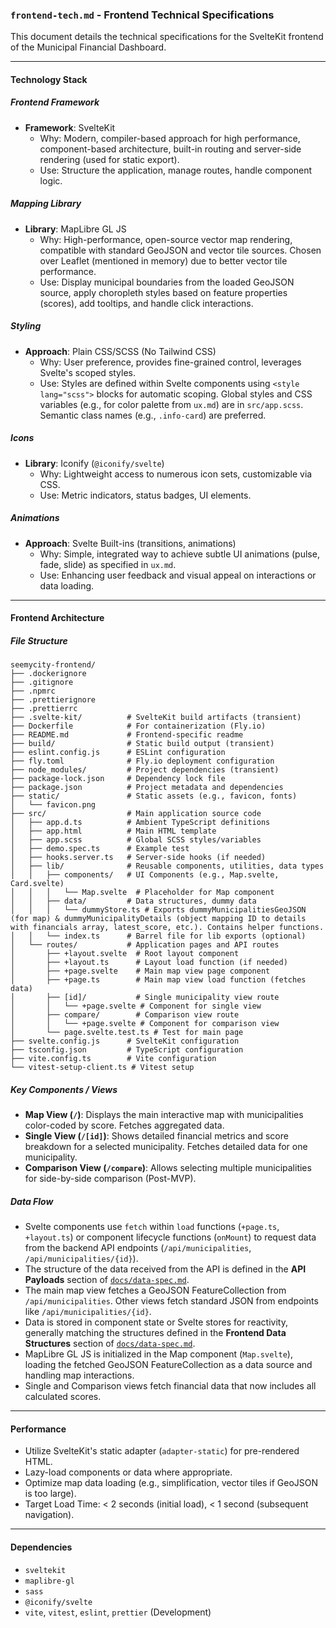 ### `frontend-tech.md` - Frontend Technical Specifications

This document details the technical specifications for the SvelteKit frontend of the Municipal Financial Dashboard.

---

#### Technology Stack

##### Frontend Framework
- **Framework**: SvelteKit
  - Why: Modern, compiler-based approach for high performance, component-based architecture, built-in routing and server-side rendering (used for static export).
  - Use: Structure the application, manage routes, handle component logic.

##### Mapping Library
- **Library**: MapLibre GL JS
  - Why: High-performance, open-source vector map rendering, compatible with standard GeoJSON and vector tile sources. Chosen over Leaflet (mentioned in memory) due to better vector tile performance.
  - Use: Display municipal boundaries from the loaded GeoJSON source, apply choropleth styles based on feature properties (scores), add tooltips, and handle click interactions.

##### Styling
- **Approach**: Plain CSS/SCSS (No Tailwind CSS)
  - Why: User preference, provides fine-grained control, leverages Svelte's scoped styles.
  - Use: Styles are defined within Svelte components using `<style lang="scss">` blocks for automatic scoping. Global styles and CSS variables (e.g., for color palette from `ux.md`) are in `src/app.scss`. Semantic class names (e.g., `.info-card`) are preferred.

##### Icons
- **Library**: Iconify (`@iconify/svelte`)
  - Why: Lightweight access to numerous icon sets, customizable via CSS.
  - Use: Metric indicators, status badges, UI elements.

##### Animations
- **Approach**: Svelte Built-ins (transitions, animations)
  - Why: Simple, integrated way to achieve subtle UI animations (pulse, fade, slide) as specified in `ux.md`.
  - Use: Enhancing user feedback and visual appeal on interactions or data loading.

---

#### Frontend Architecture

##### File Structure

```
seemycity-frontend/
├── .dockerignore
├── .gitignore
├── .npmrc
├── .prettierignore
├── .prettierrc
├── .svelte-kit/          # SvelteKit build artifacts (transient)
├── Dockerfile            # For containerization (Fly.io)
├── README.md             # Frontend-specific readme
├── build/                # Static build output (transient)
├── eslint.config.js      # ESLint configuration
├── fly.toml              # Fly.io deployment configuration
├── node_modules/         # Project dependencies (transient)
├── package-lock.json     # Dependency lock file
├── package.json          # Project metadata and dependencies
├── static/               # Static assets (e.g., favicon, fonts)
│   └── favicon.png
├── src/                  # Main application source code
│   ├── app.d.ts          # Ambient TypeScript definitions
│   ├── app.html          # Main HTML template
│   ├── app.scss          # Global SCSS styles/variables
│   ├── demo.spec.ts      # Example test
│   ├── hooks.server.ts   # Server-side hooks (if needed)
│   ├── lib/              # Reusable components, utilities, data types
│   │   ├── components/   # UI Components (e.g., Map.svelte, Card.svelte)
│   │   │   └── Map.svelte  # Placeholder for Map component
│   │   ├── data/         # Data structures, dummy data
│   │   │   └── dummyStore.ts # Exports dummyMunicipalitiesGeoJSON (for map) & dummyMunicipalityDetails (object mapping ID to details with financials array, latest_score, etc.). Contains helper functions.
│   │   └── index.ts      # Barrel file for lib exports (optional)
│   └── routes/           # Application pages and API routes
│       ├── +layout.svelte  # Root layout component
│       ├── +layout.ts      # Layout load function (if needed)
│       ├── +page.svelte    # Main map view page component
│       ├── +page.ts        # Main map view load function (fetches data)
│       ├── [id]/           # Single municipality view route
│       │   └── +page.svelte # Component for single view
│       ├── compare/        # Comparison view route
│       │   └── +page.svelte # Component for comparison view
│       └── page.svelte.test.ts # Test for main page
├── svelte.config.js      # SvelteKit configuration
├── tsconfig.json         # TypeScript configuration
├── vite.config.ts        # Vite configuration
└── vitest-setup-client.ts # Vitest setup
```

##### Key Components / Views
- **Map View (`/`)**: Displays the main interactive map with municipalities color-coded by score. Fetches aggregated data.
- **Single View (`/[id]`)**: Shows detailed financial metrics and score breakdown for a selected municipality. Fetches detailed data for one municipality.
- **Comparison View (`/compare`)**: Allows selecting multiple municipalities for side-by-side comparison (Post-MVP).

##### Data Flow
- Svelte components use `fetch` within `load` functions (`+page.ts`, `+layout.ts`) or component lifecycle functions (`onMount`) to request data from the backend API endpoints (`/api/municipalities`, `/api/municipalities/{id}`).
- The structure of the data received from the API is defined in the **API Payloads** section of [`docs/data-spec.md`](../docs/data-spec.md#3-api-payloads).
- The main map view fetches a GeoJSON FeatureCollection from `/api/municipalities`. Other views fetch standard JSON from endpoints like `/api/municipalities/{id}`.
- Data is stored in component state or Svelte stores for reactivity, generally matching the structures defined in the **Frontend Data Structures** section of [`docs/data-spec.md`](../docs/data-spec.md#12-frontend-svelte-typescript).
- MapLibre GL JS is initialized in the Map component (`Map.svelte`), loading the fetched GeoJSON FeatureCollection as a data source and handling map interactions.
- Single and Comparison views fetch financial data that now includes all calculated scores.

---

#### Performance
- Utilize SvelteKit's static adapter (`adapter-static`) for pre-rendered HTML.
- Lazy-load components or data where appropriate.
- Optimize map data loading (e.g., simplification, vector tiles if GeoJSON is too large).
- Target Load Time: < 2 seconds (initial load), < 1 second (subsequent navigation).

---

#### Dependencies
- `sveltekit`
- `maplibre-gl`
- `sass`
- `@iconify/svelte`
- `vite`, `vitest`, `eslint`, `prettier` (Development)
